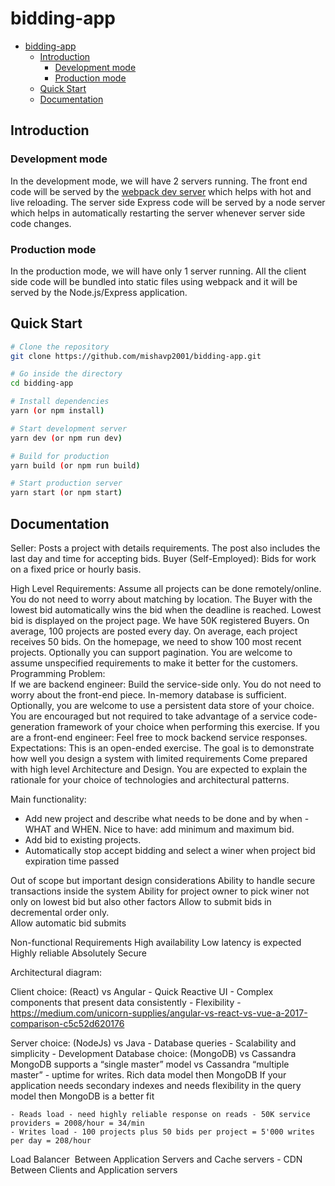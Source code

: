 # bidding-app

- [bidding-app](#bidding-app)
  - [Introduction](#introduction)
    - [Development mode](#development-mode)
    - [Production mode](#production-mode)
  - [Quick Start](#quick-start)
  - [Documentation](#documentation)

## Introduction

### Development mode

In the development mode, we will have 2 servers running. The front end code will be served by the [webpack dev server](https://webpack.js.org/configuration/dev-server/) which helps with hot and live reloading. The server side Express code will be served by a node server which helps in automatically restarting the server whenever server side code changes.

### Production mode

In the production mode, we will have only 1 server running. All the client side code will be bundled into static files using webpack and it will be served by the Node.js/Express application.

## Quick Start

```bash
# Clone the repository
git clone https://github.com/mishavp2001/bidding-app.git

# Go inside the directory
cd bidding-app

# Install dependencies
yarn (or npm install)

# Start development server
yarn dev (or npm run dev)

# Build for production
yarn build (or npm run build)

# Start production server
yarn start (or npm start)
```

## Documentation
Seller: Posts a project with details requirements. The post also includes the last day and time for accepting bids.
Buyer (Self-Employed): Bids for work on a fixed price or hourly basis.

High Level Requirements:
Assume all projects can be done remotely/online. You do not need to worry about matching by location. The Buyer with the lowest bid automatically wins the bid when the deadline is reached. Lowest bid is displayed on the project page. We have 50K registered Buyers. On average, 100 projects are posted every day. On average, each project receives 50 bids. On the homepage, we need to show 100 most recent projects. Optionally you can support pagination. You are welcome to assume unspecified requirements to make it better for the customers.
Programming Problem:  
If we are backend engineer:  Build the service-side only. You do not need to worry about the front-end piece. In-memory database is sufficient. Optionally, you are welcome to use a persistent data store of your choice. You are encouraged but not required to take advantage of a service code-generation framework of your choice when performing this exercise. If you are a front-end engineer: Feel free to mock backend service responses.
Expectations:
This is an open-ended exercise. The goal is to demonstrate how well you design a system with limited requirements Come prepared with high level Architecture and Design. You are expected to explain the rationale for your choice of technologies and architectural patterns.


Main functionality:
<ul>
<li>
  Add new project and describe what needs to be done and by when - WHAT and WHEN. Nice to have: add minimum and maximum bid.
</li>
<li>
  Add bid to existing projects.
</li>
<li>
  Automatically stop accept bidding and select a winer when project bid expiration time passed  
</li>
</ul>

Out of scope but important design considerations
  Ability to handle secure transactions inside the system
  Ability for project owner to pick winer not only on lowest bid but also other factors
  Allow to submit bids in decremental order only.  
  Allow automatic bid submits

Non-functional Requirements
  High availability
  Low latency is expected
  Highly reliable
  Absolutely Secure


Architectural diagram:

Client choice: (React) vs Angular
    - Quick Reactive UI
    - Complex components that present data consistently
    - Flexibility
    - https://medium.com/unicorn-supplies/angular-vs-react-vs-vue-a-2017-comparison-c5c52d620176

Server choice: (NodeJs) vs Java
    - Database queries
    - Scalability and simplicity
    - Development
Database choice: (MongoDB) vs Cassandra
    MongoDB supports a “single master” model vs Cassandra “multiple master” - uptime for writes.
    Rich data model then MongoDB
    If your application needs secondary indexes and needs flexibility in the query model then MongoDB is a better fit

    - Reads load - need highly reliable response on reads - 50K service providers = 2008/hour = 34/min
    - Writes load - 100 projects plus 50 bids per project = 5'000 writes per day = 208/hour

Load Balancer 
    Between Application Servers and Cache servers - CDN
    Between Clients and Application servers
